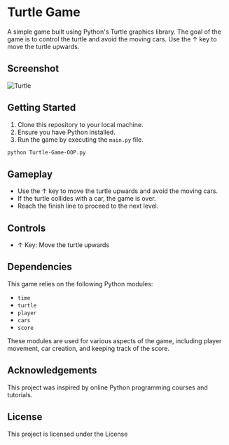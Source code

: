 # Turtle Game

A simple game built using Python's Turtle graphics library. The goal of the game is to control the turtle and avoid the moving cars. Use the ↑ key to move the turtle upwards.

## Screenshot
![Turtle](https://github.com/CharlesFabicki/Turtle.Crossing.Road.Game.OOP/assets/103677730/2b854bfb-3a37-40cd-9a1e-6c1efd5488f4)


## Getting Started

1. Clone this repository to your local machine.
2. Ensure you have Python installed.
3. Run the game by executing the `main.py` file.

```bash
python Turtle-Game-OOP.py
```

## Gameplay

- Use the ↑ key to move the turtle upwards and avoid the moving cars.
- If the turtle collides with a car, the game is over.
- Reach the finish line to proceed to the next level.

## Controls

- ↑ Key: Move the turtle upwards

## Dependencies

This game relies on the following Python modules:

- `time`
- `turtle`
- `player`
- `cars`
- `score`

These modules are used for various aspects of the game, including player movement, car creation, and keeping track of the score.

## Acknowledgements

This project was inspired by online Python programming courses and tutorials.

## License

This project is licensed under the License 
